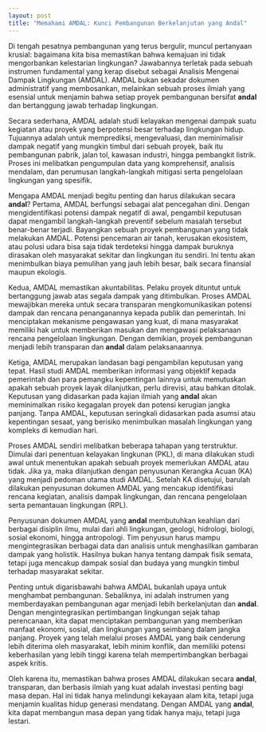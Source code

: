 ```yaml
---
layout: post
title: "Memahami AMDAL: Kunci Pembangunan Berkelanjutan yang Andal"
---
```


Di tengah pesatnya pembangunan yang terus bergulir, muncul pertanyaan krusial: bagaimana kita bisa memastikan bahwa kemajuan ini tidak mengorbankan kelestarian lingkungan? Jawabannya terletak pada sebuah instrumen fundamental yang kerap disebut sebagai Analisis Mengenai Dampak Lingkungan (AMDAL). AMDAL bukan sekadar dokumen administratif yang membosankan, melainkan sebuah proses ilmiah yang esensial untuk menjamin bahwa setiap proyek pembangunan bersifat **andal** dan bertanggung jawab terhadap lingkungan.

Secara sederhana, AMDAL adalah studi kelayakan mengenai dampak suatu kegiatan atau proyek yang berpotensi besar terhadap lingkungan hidup. Tujuannya adalah untuk memprediksi, mengevaluasi, dan meminimalisir dampak negatif yang mungkin timbul dari sebuah proyek, baik itu pembangunan pabrik, jalan tol, kawasan industri, hingga pembangkit listrik. Proses ini melibatkan pengumpulan data yang komprehensif, analisis mendalam, dan perumusan langkah-langkah mitigasi serta pengelolaan lingkungan yang spesifik.

Mengapa AMDAL menjadi begitu penting dan harus dilakukan secara **andal**? Pertama, AMDAL berfungsi sebagai alat pencegahan dini. Dengan mengidentifikasi potensi dampak negatif di awal, pengambil keputusan dapat mengambil langkah-langkah preventif sebelum masalah tersebut benar-benar terjadi. Bayangkan sebuah proyek pembangunan yang tidak melakukan AMDAL. Potensi pencemaran air tanah, kerusakan ekosistem, atau polusi udara bisa saja tidak terdeteksi hingga dampak buruknya dirasakan oleh masyarakat sekitar dan lingkungan itu sendiri. Ini tentu akan menimbulkan biaya pemulihan yang jauh lebih besar, baik secara finansial maupun ekologis.

Kedua, AMDAL memastikan akuntabilitas. Pelaku proyek dituntut untuk bertanggung jawab atas segala dampak yang ditimbulkan. Proses AMDAL mewajibkan mereka untuk secara transparan mengkomunikasikan potensi dampak dan rencana penanganannya kepada publik dan pemerintah. Ini menciptakan mekanisme pengawasan yang kuat, di mana masyarakat memiliki hak untuk memberikan masukan dan mengawasi pelaksanaan rencana pengelolaan lingkungan. Dengan demikian, proyek pembangunan menjadi lebih transparan dan **andal** dalam pelaksanaannya.

Ketiga, AMDAL merupakan landasan bagi pengambilan keputusan yang tepat. Hasil studi AMDAL memberikan informasi yang objektif kepada pemerintah dan para pemangku kepentingan lainnya untuk memutuskan apakah sebuah proyek layak dilanjutkan, perlu direvisi, atau bahkan ditolak. Keputusan yang didasarkan pada kajian ilmiah yang **andal** akan meminimalkan risiko kegagalan proyek dan potensi kerugian jangka panjang. Tanpa AMDAL, keputusan seringkali didasarkan pada asumsi atau kepentingan sesaat, yang berisiko menimbulkan masalah lingkungan yang kompleks di kemudian hari.

Proses AMDAL sendiri melibatkan beberapa tahapan yang terstruktur. Dimulai dari penentuan kelayakan lingkunan (PKL), di mana dilakukan studi awal untuk menentukan apakah sebuah proyek memerlukan AMDAL atau tidak. Jika ya, maka dilanjutkan dengan penyusunan Kerangka Acuan (KA) yang menjadi pedoman utama studi AMDAL. Setelah KA disetujui, barulah dilakukan penyusunan dokumen AMDAL yang mencakup identifikasi rencana kegiatan, analisis dampak lingkungan, dan rencana pengelolaan serta pemantauan lingkungan (RPL).

Penyusunan dokumen AMDAL yang **andal** membutuhkan keahlian dari berbagai disiplin ilmu, mulai dari ahli lingkungan, geologi, hidrologi, biologi, sosial ekonomi, hingga antropologi. Tim penyusun harus mampu mengintegrasikan berbagai data dan analisis untuk menghasilkan gambaran dampak yang holistik. Hasilnya bukan hanya tentang dampak fisik semata, tetapi juga mencakup dampak sosial dan budaya yang mungkin timbul terhadap masyarakat sekitar.

Penting untuk digarisbawahi bahwa AMDAL bukanlah upaya untuk menghambat pembangunan. Sebaliknya, ini adalah instrumen yang memberdayakan pembangunan agar menjadi lebih berkelanjutan dan **andal**. Dengan mengintegrasikan pertimbangan lingkungan sejak tahap perencanaan, kita dapat menciptakan pembangunan yang memberikan manfaat ekonomi, sosial, dan lingkungan yang seimbang dalam jangka panjang. Proyek yang telah melalui proses AMDAL yang baik cenderung lebih diterima oleh masyarakat, lebih minim konflik, dan memiliki potensi keberhasilan yang lebih tinggi karena telah mempertimbangkan berbagai aspek kritis.

Oleh karena itu, memastikan bahwa proses AMDAL dilakukan secara **andal**, transparan, dan berbasis ilmiah yang kuat adalah investasi penting bagi masa depan. Hal ini tidak hanya melindungi kekayaan alam kita, tetapi juga menjamin kualitas hidup generasi mendatang. Dengan AMDAL yang **andal**, kita dapat membangun masa depan yang tidak hanya maju, tetapi juga lestari.
